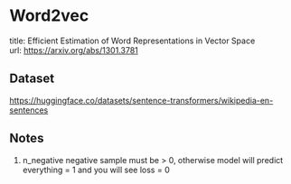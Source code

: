 # Word2vec
title: Efficient Estimation of Word Representations in Vector Space  
url: https://arxiv.org/abs/1301.3781  

## Dataset
https://huggingface.co/datasets/sentence-transformers/wikipedia-en-sentences

## Notes
1. n_negative
    negative sample must be > 0, otherwise model will predict everything = 1 and you will see loss = 0